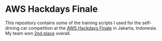 # AWS Hackdays Finale

This repository contains some of the training scripts I used for the self-driving car competition at the [AWS Hackdays Finale](https://aws.amazon.com/events/startup-day-jakarta/) in Jakarta, Indonesia.
My team won [2nd place](https://businessmirror.com.ph/2018/11/04/phl-team-places-2nd-in-aws-hackdays-2018-grand-finale/) overall.
